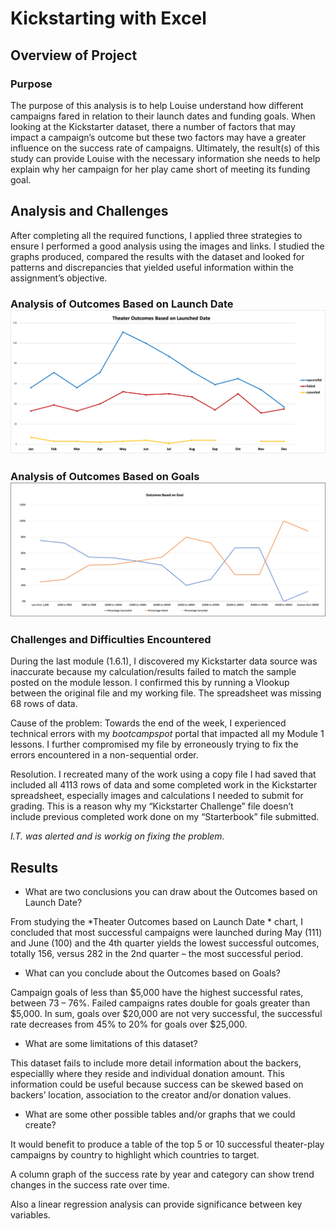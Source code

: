 # Kickstarting with Excel

## Overview of Project

### Purpose
The purpose of this analysis is to help Louise understand how different campaigns fared in relation to their launch dates and funding goals.  When looking at the Kickstarter dataset, there a number of factors that may impact a campaign’s outcome but these two factors may have a greater influence on the success rate of campaigns. Ultimately, the result(s) of this study can provide Louise with the necessary information she needs to help explain why her campaign for her play came short of meeting its funding goal.

## Analysis and Challenges
After completing all the required functions, I applied three strategies to ensure I performed a good analysis using the images and links. I studied the graphs produced, compared the results with the dataset and looked for patterns and discrepancies that yielded useful information within the assignment’s objective.    

### Analysis of Outcomes Based on Launch Date ![Theater Outcomes and Launched Date]( https://github.com/AQUINT01/kickstarter-analysis/blob/master/Theater_Outcomes_vs_Launch.png)

### Analysis of Outcomes Based on Goals ![Outcomes and Goals](https://github.com/AQUINT01/kickstarter-analysis/blob/master/Outcomes_vs_Goals.png)

### Challenges and Difficulties Encountered
During the last module (1.6.1), I discovered my Kickstarter data source was inaccurate because my calculation/results failed to match the sample posted on the module lesson. I confirmed this by running a Vlookup between the original file and my working file. The spreadsheet was missing 68 rows of data. 

Cause of the problem: Towards the end of the week, I experienced technical errors with my *bootcampspot* portal that impacted all my Module 1 lessons. I further compromised my file by erroneously trying to fix the errors encountered in a non-sequential order. 

Resolution. I recreated many of the work using a copy file I had saved that included all 4113 rows of data and some completed work in the Kickstarter spreadsheet, especially images and calculations I needed to submit for grading. This is a reason why my “Kickstarter Challenge” file doesn’t include previous completed work done on my “Starterbook” file submitted. 

*I.T. was alerted and is workig on fixing the problem.*

## Results

- What are two conclusions you can draw about the Outcomes based on Launch Date?

From studying the *Theater Outcomes based on Launch Date * chart, I concluded that most successful campaigns were launched during May (111) and June (100) and the 4th quarter yields the lowest successful outcomes, totally 156, versus 282 in the 2nd quarter – the most successful period. 

- What can you conclude about the Outcomes based on Goals?

Campaign goals of less than $5,000 have the highest successful rates, between 73 – 76%. Failed campaigns rates double for goals greater than $5,000.  In sum, goals over $20,000 are not very successful, the successful rate decreases from 45% to 20% for goals over $25,000.

- What are some limitations of this dataset?

This dataset fails to include more detail information about the backers, especiallly where they reside and individual donation amount. This information could be useful because success can be skewed based on backers’ location, association to the creator and/or donation values. 

- What are some other possible tables and/or graphs that we could create?

It would benefit to produce a table of the top 5 or 10 successful theater-play campaigns by country to highlight which countries to target.

A column graph of the success rate by year and category can show trend changes in the success rate over time.

Also a linear regression analysis can provide significance between key variables. 
